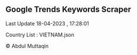 

## Google Trends Keywords Scraper 
 
Last Update 18-04-2023 , 17:28:01

Country List :
VIETNAM.json



© Abdul Muttaqin 
